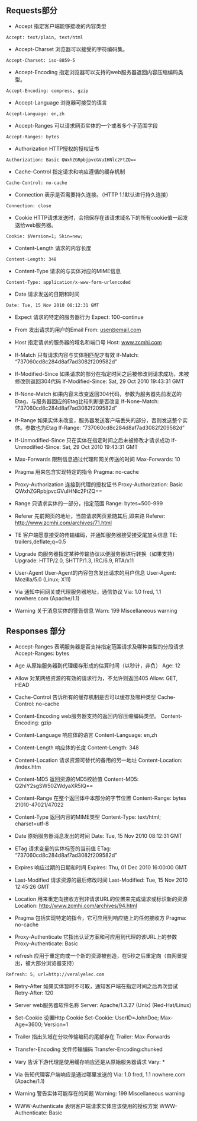 
## Requests部分

* Accept  指定客户端能够接收的内容类型
```
Accept: text/plain, text/html
```


* Accept-Charset  浏览器可以接受的字符编码集。
```
Accept-Charset: iso-8859-5
```

* Accept-Encoding 指定浏览器可以支持的web服务器返回内容压缩编码类型。
```
Accept-Encoding: compress, gzip
```

* Accept-Language 浏览器可接受的语言
```
Accept-Language: en,zh
```

* Accept-Ranges   可以请求网页实体的一个或者多个子范围字段
```
Accept-Ranges: bytes
```

* Authorization   HTTP授权的授权证书
```
Authorization: Basic QWxhZGRpbjpvcGVuIHNlc2FtZQ==
```

* Cache-Control   指定请求和响应遵循的缓存机制
```
Cache-Control: no-cache
```

* Connection  表示是否需要持久连接。（HTTP 1.1默认进行持久连接）
```
Connection: close
```

* Cookie  HTTP请求发送时，会把保存在该请求域名下的所有cookie值一起发送给web服务器。
```
Cookie: $Version=1; Skin=new;
```

* Content-Length  请求的内容长度
```
Content-Length: 348
```

* Content-Type    请求的与实体对应的MIME信息
```
Content-Type: application/x-www-form-urlencoded
```

* Date    请求发送的日期和时间
```
Date: Tue, 15 Nov 2010 08:12:31 GMT
```

* Expect  请求的特定的服务器行为 Expect: 100-continue

* From    发出请求的用户的Email   From: user@email.com

* Host    指定请求的服务器的域名和端口号 Host: www.zcmhi.com

* If-Match    只有请求内容与实体相匹配才有效 If-Match: “737060cd8c284d8af7ad3082f209582d”

* If-Modified-Since   如果请求的部分在指定时间之后被修改则请求成功，未被修改则返回304代码 If-Modified-Since: Sat, 29 Oct 2010 19:43:31 GMT

* If-None-Match   如果内容未改变返回304代码，参数为服务器先前发送的Etag，与服务器回应的Etag比较判断是否改变  If-None-Match: “737060cd8c284d8af7ad3082f209582d”

* If-Range    如果实体未改变，服务器发送客户端丢失的部分，否则发送整个实体。参数也为Etag If-Range: “737060cd8c284d8af7ad3082f209582d”

* If-Unmodified-Since 只在实体在指定时间之后未被修改才请求成功    If-Unmodified-Since: Sat, 29 Oct 2010 19:43:31 GMT

* Max-Forwards    限制信息通过代理和网关传送的时间    Max-Forwards: 10

* Pragma  用来包含实现特定的指令 Pragma: no-cache

* Proxy-Authorization 连接到代理的授权证书  Proxy-Authorization: Basic QWxhZGRpbjpvcGVuIHNlc2FtZQ==

* Range   只请求实体的一部分，指定范围  Range: bytes=500-999


* Referer 先前网页的地址，当前请求网页紧随其后,即来路  Referer: http://www.zcmhi.com/archives/71.html

* TE  客户端愿意接受的传输编码，并通知服务器接受接受尾加头信息    TE: trailers,deflate;q=0.5

* Upgrade 向服务器指定某种传输协议以便服务器进行转换（如果支持） Upgrade: HTTP/2.0, SHTTP/1.3, IRC/6.9, RTA/x11

* User-Agent  User-Agent的内容包含发出请求的用户信息    User-Agent: Mozilla/5.0 (Linux; X11)

* Via 通知中间网关或代理服务器地址，通信协议 Via: 1.0 fred, 1.1 nowhere.com (Apache/1.1)

* Warning 关于消息实体的警告信息 Warn: 199 Miscellaneous warning


## Responses 部分

* Accept-Ranges   表明服务器是否支持指定范围请求及哪种类型的分段请求   Accept-Ranges: bytes

* Age 从原始服务器到代理缓存形成的估算时间（以秒计，非负）  Age: 12

* Allow   对某网络资源的有效的请求行为，不允许则返回405    Allow: GET, HEAD

* Cache-Control   告诉所有的缓存机制是否可以缓存及哪种类型    Cache-Control: no-cache

* Content-Encoding    web服务器支持的返回内容压缩编码类型。    Content-Encoding: gzip

* Content-Language    响应体的语言  Content-Language: en,zh

* Content-Length  响应体的长度  Content-Length: 348

* Content-Location    请求资源可替代的备用的另一地址 Content-Location: /index.htm

* Content-MD5 返回资源的MD5校验值 Content-MD5: Q2hlY2sgSW50ZWdyaXR5IQ==

* Content-Range   在整个返回体中本部分的字节位置 Content-Range: bytes 21010-47021/47022

* Content-Type    返回内容的MIME类型 Content-Type: text/html; charset=utf-8

* Date    原始服务器消息发出的时间    Date: Tue, 15 Nov 2010 08:12:31 GMT

* ETag    请求变量的实体标签的当前值   ETag: “737060cd8c284d8af7ad3082f209582d”

* Expires 响应过期的日期和时间  Expires: Thu, 01 Dec 2010 16:00:00 GMT

* Last-Modified   请求资源的最后修改时间 Last-Modified: Tue, 15 Nov 2010 12:45:26 GMT

* Location    用来重定向接收方到非请求URL的位置来完成请求或标识新的资源  Location: http://www.zcmhi.com/archives/94.html

* Pragma  包括实现特定的指令，它可应用到响应链上的任何接收方   Pragma: no-cache

* Proxy-Authenticate  它指出认证方案和可应用到代理的该URL上的参数 Proxy-Authenticate: Basic

* refresh 应用于重定向或一个新的资源被创造，在5秒之后重定向（由网景提出，被大部分浏览器支持）
```
Refresh: 5; url=http://veralyelec.com
```

* Retry-After 如果实体暂时不可取，通知客户端在指定时间之后再次尝试  Retry-After: 120

* Server  web服务器软件名称  Server: Apache/1.3.27 (Unix) (Red-Hat/Linux)

* Set-Cookie  设置Http Cookie   Set-Cookie: UserID=JohnDoe; Max-Age=3600; Version=1

* Trailer 指出头域在分块传输编码的尾部存在    Trailer: Max-Forwards

* Transfer-Encoding   文件传输编码  Transfer-Encoding:chunked

* Vary    告诉下游代理是使用缓存响应还是从原始服务器请求 Vary: *

* Via 告知代理客户端响应是通过哪里发送的   Via: 1.0 fred, 1.1 nowhere.com (Apache/1.1)

* Warning 警告实体可能存在的问题 Warning: 199 Miscellaneous warning

* WWW-Authenticate    表明客户端请求实体应该使用的授权方案  WWW-Authenticate: Basic